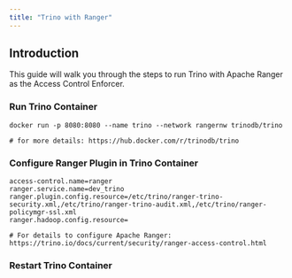 ```yaml
---
title: "Trino with Ranger"
---
```

<!--
 - Licensed to the Apache Software Foundation (ASF) under one or more
 - contributor license agreements.  See the NOTICE file distributed with
 - this work for additional information regarding copyright ownership.
 - The ASF licenses this file to You under the Apache License, Version 2.0
 - (the "License"); you may not use this file except in compliance with
 - the License.  You may obtain a copy of the License at
 -
 -   http://www.apache.org/licenses/LICENSE-2.0
 -
 - Unless required by applicable law or agreed to in writing, software
 - distributed under the License is distributed on an "AS IS" BASIS,
 - WITHOUT WARRANTIES OR CONDITIONS OF ANY KIND, either express or implied.
 - See the License for the specific language governing permissions and
 - limitations under the License.
 -->

[DockerHub]: https://hub.docker.com/r/apache/ranger
## Introduction

This guide will walk you through the steps to run Trino with Apache Ranger as the Access Control Enforcer.

### Run Trino Container

```shell title="Run Trino in Ranger's Network"
docker run -p 8080:8080 --name trino --network rangernw trinodb/trino

# for more details: https://hub.docker.com/r/trinodb/trino
```

### Configure Ranger Plugin in Trino Container

```.properties title="Update access-control.properties in /etc/trino/ in Trino container"
access-control.name=ranger
ranger.service.name=dev_trino
ranger.plugin.config.resource=/etc/trino/ranger-trino-security.xml,/etc/trino/ranger-trino-audit.xml,/etc/trino/ranger-policymgr-ssl.xml
ranger.hadoop.config.resource=

# For details to configure Apache Ranger: https://trino.io/docs/current/security/ranger-access-control.html
```

### Restart Trino Container
